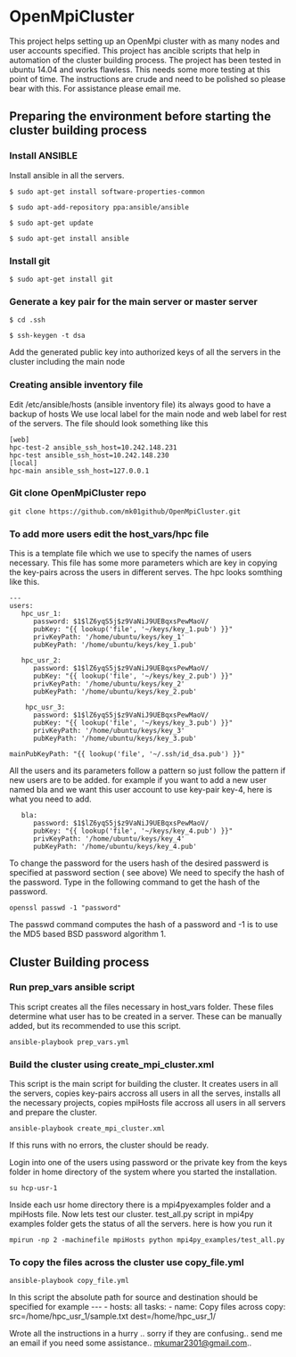 # OpenMpiCluster

This project helps setting up an OpenMpi cluster with as many nodes and user accounts specified. This project has ancible scripts that help in automation of the cluster building process. The project has been tested in ubuntu 14.04 and works flawless. This needs some more testing at this point of time. The instructions are crude and need to be polished so please bear with this. For assistance please email me. 

## Preparing the environment before starting the cluster building process

### Install ANSIBLE 
Install ansible in all the servers.

    $ sudo apt-get install software-properties-common

    $ sudo apt-add-repository ppa:ansible/ansible			

    $ sudo apt-get update

    $ sudo apt-get install ansible

### Install git

    $ sudo apt-get install git

### Generate a key pair for the main server or master server

    $ cd .ssh

    $ ssh-keygen -t dsa

Add the generated public key into authorized keys of all the servers in the cluster including the main node

### Creating ansible inventory file
Edit /etc/ansible/hosts (ansible inventory file) its always good to have a backup of hosts
We use local label for the main node and web label for rest of the servers.
The file should look something like this

    [web]
    hpc-test-2 ansible_ssh_host=10.242.148.231
    hpc-test ansible_ssh_host=10.242.148.230
    [local]
    hpc-main ansible_ssh_host=127.0.0.1

### Git clone OpenMpiCluster repo
    git clone https://github.com/mk01github/OpenMpiCluster.git

### To add more users edit the host_vars/hpc file 
This is a template file which we use to specify the names of users necessary. This file has some more parameters which are key in copying the key-pairs across the users in different serves. The hpc looks somthing like this.

    ---
    users:
       hpc_usr_1:
          password: $1$lZ6yqS5j$z9VaNiJ9UEBqxsPewMaoV/
          pubKey: "{{ lookup('file', '~/keys/key_1.pub') }}"
          privKeyPath: '/home/ubuntu/keys/key_1'
          pubKeyPath: '/home/ubuntu/keys/key_1.pub'

       hpc_usr_2:
          password: $1$lZ6yqS5j$z9VaNiJ9UEBqxsPewMaoV/
          pubKey: "{{ lookup('file', '~/keys/key_2.pub') }}"
          privKeyPath: '/home/ubuntu/keys/key_2'
          pubKeyPath: '/home/ubuntu/keys/key_2.pub'

        hpc_usr_3:
          password: $1$lZ6yqS5j$z9VaNiJ9UEBqxsPewMaoV/
          pubKey: "{{ lookup('file', '~/keys/key_3.pub') }}"
          privKeyPath: '/home/ubuntu/keys/key_3'
          pubKeyPath: '/home/ubuntu/keys/key_3.pub'

    mainPubKeyPath: "{{ lookup('file', '~/.ssh/id_dsa.pub') }}"

All the users and its parameters follow a pattern so just follow the pattern if new users are to be added.
for example if you want to add a new user named bla and we want this user account to use key-pair key-4, here is what you need to add.

       bla:
          password: $1$lZ6yqS5j$z9VaNiJ9UEBqxsPewMaoV/
          pubKey: "{{ lookup('file', '~/keys/key_4.pub') }}"
          privKeyPath: '/home/ubuntu/keys/key_4'
          pubKeyPath: '/home/ubuntu/keys/key_4.pub'

To change the password for the users hash of the desired passwerd is specified at password section ( see above)
We need to specify the hash of the password. Type in the following command to get the hash of the password.

    openssl passwd -1 "password"

The passwd command computes the hash of a password and -1 is to use the MD5 based BSD password algorithm 1.
## Cluster Building process 

### Run prep_vars ansible script
This script creates all the files necessary in host_vars folder. These files determine what user has to be created in a server. These can be manually added, but its recommended to use this script.

    ansible-playbook prep_vars.yml

### Build the cluster using create_mpi_cluster.xml
This script is the main script for building the cluster. It creates users in all the servers, copies key-pairs accross all users in all the serves, installs all the necessary projects, copies mpiHosts file accross all users in all servers and prepare the cluster.

    ansible-playbook create_mpi_cluster.xml

If this runs with no errors, the cluster should be ready.

Login into one of the  users using password or the private key from the keys folder in home directory of the system where you started the installation.

    su hcp-usr-1
Inside each usr home directory there is a mpi4pyexamples folder and a mpiHosts file. Now lets test our cluster.
test_all.py script in mpi4py examples folder gets the status of all the servers. here is how you run it

    mpirun -np 2 -machinefile mpiHosts python mpi4py_examples/test_all.py
    
### To copy the files across the cluster use copy_file.yml 

    ansible-playbook copy_file.yml

In this script the absolute path for source and destination should be specified
for example
    ---
        - hosts: all
          tasks:
            - name: Copy files across
              copy: src=/home/hpc_usr_1/sample.txt dest=/home/hpc_usr_1/

   
Wrote all the instructions in a hurry .. sorry if they are confusing.. send me an email if you need some assistance.. mkumar2301@gmail.com.. 


